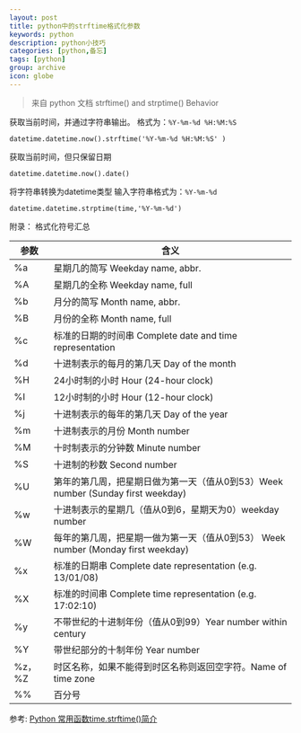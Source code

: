 ```yaml
---
layout: post
title: python中的strftime格式化参数
keywords: python
description: python小技巧
categories: [python,备忘]
tags: [python]
group: archive
icon: globe
---
```

>来自 python 文档 strftime() and strptime() Behavior

获取当前时间，并通过字符串输出。
格式为：`%Y-%m-%d %H:%M:%S`

	datetime.datetime.now().strftime('%Y-%m-%d %H:%M:%S' )

获取当前时间，但只保留日期

	datetime.datetime.now().date()
	
将字符串转换为datetime类型
输入字符串格式为：`%Y-%m-%d`

	datetime.datetime.strptime(time,'%Y-%m-%d')

附录：
格式化符号汇总

参数   |  含义
----- |------
%a    | 星期几的简写 Weekday name, abbr.
%A    | 星期几的全称 Weekday name, full
%b    | 月分的简写 Month name, abbr.
%B    | 月份的全称 Month name, full
%c    | 标准的日期的时间串 Complete date and time representation
%d    | 十进制表示的每月的第几天 Day of the month
%H    | 24小时制的小时 Hour (24-hour clock)
%I    | 12小时制的小时 Hour (12-hour clock)
%j    | 十进制表示的每年的第几天 Day of the year
%m    | 十进制表示的月份 Month number
%M    | 十时制表示的分钟数 Minute number
%S    | 十进制的秒数 Second number
%U    | 第年的第几周，把星期日做为第一天（值从0到53）Week number (Sunday first weekday)
%w    | 十进制表示的星期几（值从0到6，星期天为0）weekday number
%W    | 每年的第几周，把星期一做为第一天（值从0到53） Week number (Monday first weekday)
%x    | 标准的日期串 Complete date representation (e.g. 13/01/08)
%X    | 标准的时间串 Complete time representation (e.g. 17:02:10)
%y    | 不带世纪的十进制年份（值从0到99）Year number within century
%Y    | 带世纪部分的十制年份 Year number
%z，%Z | 时区名称，如果不能得到时区名称则返回空字符。Name of time zone
%%    | 百分号

参考:
[Python 常用函数time.strftime()简介 ](http://blog.chinaunix.net/uid-16539-id-2741508.html)